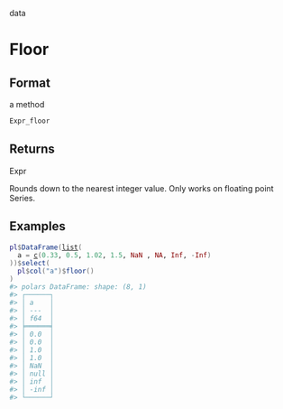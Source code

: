 data

# Floor

## Format

a method

```r
Expr_floor
```

## Returns

Expr

Rounds down to the nearest integer value. Only works on floating point Series.

## Examples

<pre class='r-example'><code><span class='r-in'><span><span class='va'>pl</span><span class='op'>$</span><span class='fu'>DataFrame</span><span class='op'>(</span><span class='fu'><a href='https://rdrr.io/r/base/list.html'>list</a></span><span class='op'>(</span></span></span>
<span class='r-in'><span>  a <span class='op'>=</span> <span class='fu'><a href='https://rdrr.io/r/base/c.html'>c</a></span><span class='op'>(</span><span class='fl'>0.33</span>, <span class='fl'>0.5</span>, <span class='fl'>1.02</span>, <span class='fl'>1.5</span>, <span class='cn'>NaN</span> , <span class='cn'>NA</span>, <span class='cn'>Inf</span>, <span class='op'>-</span><span class='cn'>Inf</span><span class='op'>)</span></span></span>
<span class='r-in'><span><span class='op'>)</span><span class='op'>)</span><span class='op'>$</span><span class='fu'>select</span><span class='op'>(</span></span></span>
<span class='r-in'><span>  <span class='va'>pl</span><span class='op'>$</span><span class='fu'>col</span><span class='op'>(</span><span class='st'>"a"</span><span class='op'>)</span><span class='op'>$</span><span class='fu'>floor</span><span class='op'>(</span><span class='op'>)</span></span></span>
<span class='r-in'><span><span class='op'>)</span></span></span>
<span class='r-out co'><span class='r-pr'>#&gt;</span> polars DataFrame: shape: (8, 1)</span>
<span class='r-out co'><span class='r-pr'>#&gt;</span> ┌──────┐</span>
<span class='r-out co'><span class='r-pr'>#&gt;</span> │ a    │</span>
<span class='r-out co'><span class='r-pr'>#&gt;</span> │ ---  │</span>
<span class='r-out co'><span class='r-pr'>#&gt;</span> │ f64  │</span>
<span class='r-out co'><span class='r-pr'>#&gt;</span> ╞══════╡</span>
<span class='r-out co'><span class='r-pr'>#&gt;</span> │ 0.0  │</span>
<span class='r-out co'><span class='r-pr'>#&gt;</span> │ 0.0  │</span>
<span class='r-out co'><span class='r-pr'>#&gt;</span> │ 1.0  │</span>
<span class='r-out co'><span class='r-pr'>#&gt;</span> │ 1.0  │</span>
<span class='r-out co'><span class='r-pr'>#&gt;</span> │ NaN  │</span>
<span class='r-out co'><span class='r-pr'>#&gt;</span> │ null │</span>
<span class='r-out co'><span class='r-pr'>#&gt;</span> │ inf  │</span>
<span class='r-out co'><span class='r-pr'>#&gt;</span> │ -inf │</span>
<span class='r-out co'><span class='r-pr'>#&gt;</span> └──────┘</span>
 </code></pre>